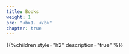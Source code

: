 ```yaml
---
title: Books
weight: 1
pre: "<b>1. </b>"
chapter: true
---
```



{{%children style="h2" description="true" %}}
